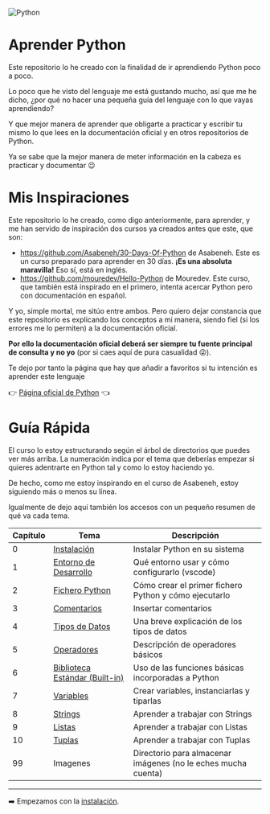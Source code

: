 ![Python](https://www.python.org/static/img/python-logo.png)

# Aprender Python

Este repositorio lo he creado con la finalidad de ir aprendiendo Python poco a poco.

Lo poco que he visto del lenguaje me está gustando mucho, así que me he dicho, ¿por qué no hacer una pequeña guía del lenguaje con lo que vayas aprendiendo?

Y que mejor manera de aprender que obligarte a practicar y escribir tu mismo lo que lees en la documentación oficial y en otros repositorios de Python.

Ya se sabe que la mejor manera de meter información en la cabeza es practicar y documentar 😉

# Mis Inspiraciones

Este repositorio lo he creado, como digo anteriormente, para aprender, y me han servido de inspiración dos cursos ya creados antes que este, que son:

* https://github.com/Asabeneh/30-Days-Of-Python de Asabeneh. Este es un curso preparado para aprender en 30 días. **¡Es una absoluta maravilla!** Eso sí, está en inglés.
* https://github.com/mouredev/Hello-Python de Mouredev. Este curso, que también está inspirado en el primero, intenta acercar Python pero con documentación en español.

Y yo, simple mortal, me sitúo entre ambos. Pero quiero dejar constancia que este repositorio es explicando los conceptos a mi manera, siendo fiel (si los errores me lo permiten) a la documentación oficial.

**Por ello la documentación oficial deberá ser siempre tu fuente principal de consulta y no yo** (por si caes aquí de pura casualidad 😜).

Te dejo por tanto la página que hay que añadir a favoritos si tu intención es aprender este lenguaje

👉 [Página oficial de Python] 👈

[Página oficial de Python]: https://docs.python.org/es/3/tutorial/index.html

# Guía Rápida

El curso lo estoy estructurando según el árbol de directorios que puedes ver más arriba. La numeración indica por el tema que deberías empezar si quieres adentrarte en Python tal y como lo estoy haciendo yo.

De hecho, como me estoy inspirando en el curso de Asabeneh, estoy siguiendo más o menos su línea.

Igualmente de dejo aquí también los accesos con un pequeño resumen de qué va cada tema.

| Capítulo | Tema                  | Descripción                                                   |
|----------|-----------------------|---------------------------------------------------------------|
| 0        | [Instalación](/00_Instalaci%C3%B3n/readme.md)           | Instalar Python en su sistema                                 |
| 1        | [Entorno de Desarrollo](/01_Entorno%20de%20desarrollo/readme.md) | Qué entorno usar y cómo configurarlo (vscode)                 |
| 2        | [Fichero Python](/02_Fichero%20Python/readme.md)        | Cómo crear el primer fichero Python y cómo ejecutarlo         |
| 3        | [Comentarios](/03_Comentarios/readme.md)           | Insertar comentarios                                          |
| 4        | [Tipos de Datos](/04_Tipos%20de%20datos/readme.md)        | Una breve explicación de los tipos de datos                   |
| 5        | [Operadores](/05_Operadores/readme.md)                    | Descripción de operadores básicos |
| 6        | [Biblioteca Estándar (Built-in)](/06_Biblioteca%20Est%C3%A1ndar/readme.md)                    | Uso de las funciones básicas incorporadas a Python |
| 7        | [Variables](/07_Variables/readme.md)           | Crear variables, instanciarlas y tiparlas                                         |
| 8        | [Strings](/08_Strings/readme.md)           | Aprender a trabajar con Strings                                         |
| 9        | [Listas](/09_Listas/readme.md)           | Aprender a trabajar con Listas                                         |
| 10        | [Tuplas](/10_Tuplas/readme.md)           | Aprender a trabajar con Tuplas                                         |
| 99       | Imagenes              | Directorio para almacenar imágenes (no le eches mucha cuenta) |

***

➡️ Empezamos con la [instalación](/00_Instalaci%C3%B3n/readme.md).